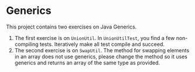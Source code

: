 # Generics

This project contains two exercises on Java Generics.

1. The first exercise is on `UnionUtil`. In `UnionUtilTest`, you find a few non-compiling tests.
Iteratively make all test compile and succeed.
2. The second exercise is on `SwapUtil`. The method for swapping elements in an array does not use generics, please change the method so it uses generics and returns an array of the same type as provided.